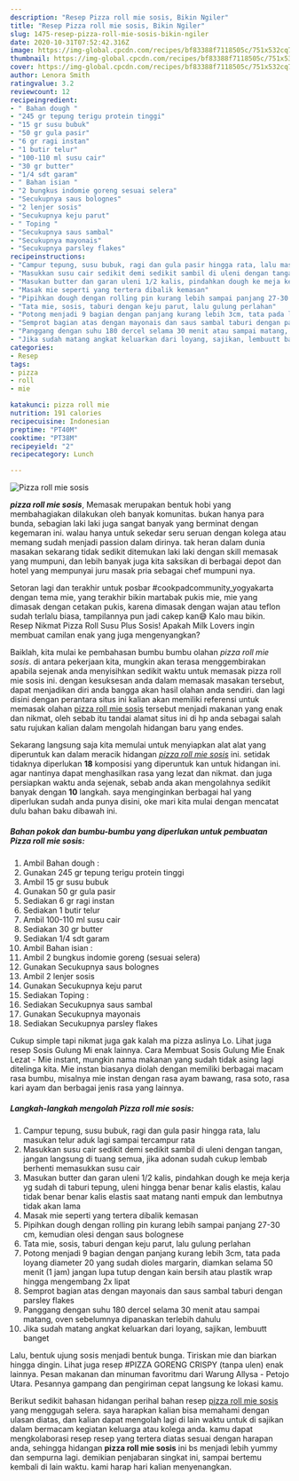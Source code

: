 ```yaml
---
description: "Resep Pizza roll mie sosis, Bikin Ngiler"
title: "Resep Pizza roll mie sosis, Bikin Ngiler"
slug: 1475-resep-pizza-roll-mie-sosis-bikin-ngiler
date: 2020-10-31T07:52:42.316Z
image: https://img-global.cpcdn.com/recipes/bf83388f7118505c/751x532cq70/pizza-roll-mie-sosis-foto-resep-utama.jpg
thumbnail: https://img-global.cpcdn.com/recipes/bf83388f7118505c/751x532cq70/pizza-roll-mie-sosis-foto-resep-utama.jpg
cover: https://img-global.cpcdn.com/recipes/bf83388f7118505c/751x532cq70/pizza-roll-mie-sosis-foto-resep-utama.jpg
author: Lenora Smith
ratingvalue: 3.2
reviewcount: 12
recipeingredient:
- " Bahan dough "
- "245 gr tepung terigu protein tinggi"
- "15 gr susu bubuk"
- "50 gr gula pasir"
- "6 gr ragi instan"
- "1 butir telur"
- "100-110 ml susu cair"
- "30 gr butter"
- "1/4 sdt garam"
- " Bahan isian "
- "2 bungkus indomie goreng sesuai selera"
- "Secukupnya saus bolognes"
- "2 lenjer sosis"
- "Secukupnya keju parut"
- " Toping "
- "Secukupnya saus sambal"
- "Secukupnya mayonais"
- "Secukupnya parsley flakes"
recipeinstructions:
- "Campur tepung, susu bubuk, ragi dan gula pasir hingga rata, lalu masukan telur aduk lagi sampai tercampur rata"
- "Masukkan susu cair sedikit demi sedikit sambil di uleni dengan tangan, jangan langsung di tuang semua, jika adonan sudah cukup lembab berhenti memasukkan susu cair"
- "Masukan butter dan garan uleni 1/2 kalis, pindahkan dough ke meja kerja yg sudah di taburi tepung, uleni hingga benar benar kalis elastis, kalau tidak benar benar kalis elastis saat matang nanti empuk dan lembutnya tidak akan lama"
- "Masak mie seperti yang tertera dibalik kemasan"
- "Pipihkan dough dengan rolling pin kurang lebih sampai panjang 27-30 cm, kemudian olesi dengan saus bolognese"
- "Tata mie, sosis, taburi dengan keju parut, lalu gulung perlahan"
- "Potong menjadi 9 bagian dengan panjang kurang lebih 3cm, tata pada loyang diameter 20 yang sudah dioles margarin, diamkan selama 50 menit (1 jam) jangan lupa tutup dengan kain bersih atau plastik wrap hingga mengembang 2x lipat"
- "Semprot bagian atas dengan mayonais dan saus sambal taburi dengan parsley flakes"
- "Panggang dengan suhu 180 dercel selama 30 menit atau sampai matang, oven sebelumnya dipanaskan terlebih dahulu"
- "Jika sudah matang angkat keluarkan dari loyang, sajikan, lembuutt banget"
categories:
- Resep
tags:
- pizza
- roll
- mie

katakunci: pizza roll mie 
nutrition: 191 calories
recipecuisine: Indonesian
preptime: "PT40M"
cooktime: "PT38M"
recipeyield: "2"
recipecategory: Lunch

---
```



![Pizza roll mie sosis](https://img-global.cpcdn.com/recipes/bf83388f7118505c/751x532cq70/pizza-roll-mie-sosis-foto-resep-utama.jpg)

<b><i>pizza roll mie sosis</i></b>, Memasak merupakan bentuk hobi yang membahagiakan dilakukan oleh banyak komunitas. bukan hanya para bunda, sebagian laki laki juga sangat banyak yang berminat dengan kegemaran ini. walau hanya untuk sekedar seru seruan dengan kolega atau memang sudah menjadi passion dalam dirinya. tak heran dalam dunia masakan sekarang tidak sedikit ditemukan laki laki dengan skill memasak yang mumpuni, dan lebih banyak juga kita saksikan di berbagai depot dan hotel yang mempunyai juru masak pria sebagai chef mumpuni nya.

Setoran lagi dan terakhir untuk posbar #cookpadcommunity_yogyakarta dengan tema mie, yang terakhir bikin martabak pukis mie, mie yang dimasak dengan cetakan pukis, karena dimasak dengan wajan atau teflon sudah terlalu biasa, tampilannya pun jadi cakep kan😅 Kalo mau bikin. Resep Nikmat Pizza Roll Susu Plus Sosis! Apakah Milk Lovers ingin membuat camilan enak yang juga mengenyangkan?

Baiklah, kita mulai ke pembahasan bumbu bumbu olahan <i>pizza roll mie sosis</i>. di antara pekerjaan kita, mungkin akan terasa menggembirakan apabila sejenak anda menyisihkan sedikit waktu untuk memasak pizza roll mie sosis ini. dengan kesuksesan anda dalam memasak masakan tersebut, dapat menjadikan diri anda bangga akan hasil olahan anda sendiri. dan lagi disini dengan perantara situs ini kalian akan memiliki referensi untuk memasak olahan <u>pizza roll mie sosis</u> tersebut menjadi makanan yang enak dan nikmat, oleh sebab itu tandai alamat situs ini di hp anda sebagai salah satu rujukan kalian dalam mengolah hidangan baru yang endes.


Sekarang langsung saja kita memulai untuk menyiapkan alat alat yang diperuntuk kan dalam meracik hidangan <u><i>pizza roll mie sosis</i></u> ini. setidak tidaknya diperlukan <b>18</b> komposisi yang diperuntuk kan untuk hidangan ini. agar nantinya dapat menghasilkan rasa yang lezat dan nikmat. dan juga persiapkan waktu anda sejenak, sebab anda akan mengolahnya sedikit banyak dengan <b>10</b> langkah. saya menginginkan berbagai hal yang diperlukan sudah anda punya disini, oke mari kita mulai dengan mencatat dulu bahan baku dibawah ini.

<!--inarticleads1-->

##### Bahan pokok dan bumbu-bumbu yang diperlukan untuk pembuatan Pizza roll mie sosis:

1. Ambil  Bahan dough :
1. Gunakan 245 gr tepung terigu protein tinggi
1. Ambil 15 gr susu bubuk
1. Gunakan 50 gr gula pasir
1. Sediakan 6 gr ragi instan
1. Sediakan 1 butir telur
1. Ambil 100-110 ml susu cair
1. Sediakan 30 gr butter
1. Sediakan 1/4 sdt garam
1. Ambil  Bahan isian :
1. Ambil 2 bungkus indomie goreng (sesuai selera)
1. Gunakan Secukupnya saus bolognes
1. Ambil 2 lenjer sosis
1. Gunakan Secukupnya keju parut
1. Sediakan  Toping :
1. Sediakan Secukupnya saus sambal
1. Gunakan Secukupnya mayonais
1. Sediakan Secukupnya parsley flakes


Cukup simple tapi nikmat juga gak kalah ma pizza aslinya Lo. Lihat juga resep Sosis Gulung Mi enak lainnya. Cara Membuat Sosis Gulung Mie Enak Lezat - Mie instant, mungkin nama makanan yang sudah tidak asing lagi ditelinga kita. Mie instan biasanya diolah dengan memiliki berbagai macam rasa bumbu, misalnya mie instan dengan rasa ayam bawang, rasa soto, rasa kari ayam dan berbagai jenis rasa yang lainnya. 

<!--inarticleads2-->

##### Langkah-langkah mengolah Pizza roll mie sosis:

1. Campur tepung, susu bubuk, ragi dan gula pasir hingga rata, lalu masukan telur aduk lagi sampai tercampur rata
1. Masukkan susu cair sedikit demi sedikit sambil di uleni dengan tangan, jangan langsung di tuang semua, jika adonan sudah cukup lembab berhenti memasukkan susu cair
1. Masukan butter dan garan uleni 1/2 kalis, pindahkan dough ke meja kerja yg sudah di taburi tepung, uleni hingga benar benar kalis elastis, kalau tidak benar benar kalis elastis saat matang nanti empuk dan lembutnya tidak akan lama
1. Masak mie seperti yang tertera dibalik kemasan
1. Pipihkan dough dengan rolling pin kurang lebih sampai panjang 27-30 cm, kemudian olesi dengan saus bolognese
1. Tata mie, sosis, taburi dengan keju parut, lalu gulung perlahan
1. Potong menjadi 9 bagian dengan panjang kurang lebih 3cm, tata pada loyang diameter 20 yang sudah dioles margarin, diamkan selama 50 menit (1 jam) jangan lupa tutup dengan kain bersih atau plastik wrap hingga mengembang 2x lipat
1. Semprot bagian atas dengan mayonais dan saus sambal taburi dengan parsley flakes
1. Panggang dengan suhu 180 dercel selama 30 menit atau sampai matang, oven sebelumnya dipanaskan terlebih dahulu
1. Jika sudah matang angkat keluarkan dari loyang, sajikan, lembuutt banget


Lalu, bentuk ujung sosis menjadi bentuk bunga. Tiriskan mie dan biarkan hingga dingin. Lihat juga resep #PIZZA GORENG CRISPY (tanpa ulen) enak lainnya. Pesan makanan dan minuman favoritmu dari Warung Allysa - Petojo Utara. Pesannya gampang dan pengiriman cepat langsung ke lokasi kamu. 

Berikut sedikit bahasan hidangan perihal bahan resep <u>pizza roll mie sosis</u> yang menggugah selera. saya harapkan kalian bisa memahami dengan ulasan diatas, dan kalian dapat mengolah lagi di lain waktu untuk di sajikan dalam bermacam kegiatan keluarga atau kolega anda. kamu dapat mengkolaborasi resep resep yang tertera diatas sesuai dengan harapan anda, sehingga hidangan <b>pizza roll mie sosis</b> ini bs menjadi lebih yummy dan sempurna lagi. demikian penjabaran singkat ini, sampai bertemu kembali di lain waktu. kami harap hari kalian menyenangkan.
